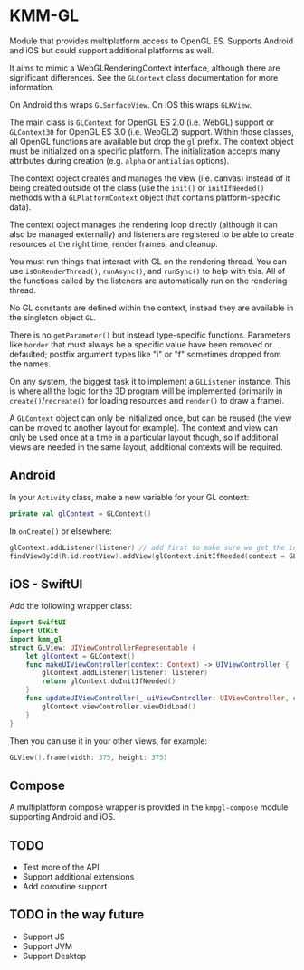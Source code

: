 KMM-GL
======

Module that provides multiplatform access to OpenGL ES. Supports Android and iOS but could support additional platforms as well.

It aims to mimic a WebGLRenderingContext interface, although there are significant differences. See the `GLContext` class documentation for more information.

On Android this wraps `GLSurfaceView`. On iOS this wraps `GLKView`.

The main class is `GLContext` for OpenGL ES 2.0 (i.e. WebGL) support or `GLContext30` for OpenGL ES 3.0 (i.e. WebGL2) support. Within those classes, all OpenGL functions are available but drop the `gl` prefix. The context object must be initialized on a specific platform. The initialization accepts many attributes during creation (e.g. `alpha` or `antialias` options).

The context object creates and manages the view (i.e. canvas) instead of it being created outside of the class (use the `init()` or `initIfNeeded()` methods with a `GLPlatformContext` object that contains platform-specific data).

The context object manages the rendering loop directly (although it can also be managed externally) and listeners are registered to be able to create resources at the right time, render frames, and cleanup.

You must run things that interact with GL on the rendering thread. You can use `isOnRenderThread()`, `runAsync()`, and `runSync()` to help with this. All of the functions called by the listeners are automatically run on the rendering thread.

No GL constants are defined within the context, instead they are available in the singleton object `GL`.

There is no `getParameter()` but instead type-specific  functions. Parameters like `border` that must always be a specific value have been removed or defaulted; postfix argument types like "i" or "f" sometimes dropped from the names.

On any system, the biggest task it to implement a `GLListener` instance. This is where all the logic for the 3D program will be implemented (primarily in `create()`/`recreate()` for loading resources and `render()` to draw a frame).

A `GLContext` object can only be initialized once, but can be reused (the view can be moved to another layout for example). The context and view can only be used once at a time in a particular layout though, so if additional views are needed in the same layout, additional contexts will be required.

Android
-------

In your `Activity` class, make a new variable for your GL context:

```kotlin
private val glContext = GLContext()
```

In `onCreate()` or elsewhere:

```kotlin
glContext.addListener(listener) // add first to make sure we get the initial create() event
findViewById(R.id.rootView).addView(glContext.initIfNeeded(context = GLPlatformContext(context))) // can also take GLContextAttributes to adjust the surface created
```

iOS - SwiftUI
-------------

Add the following wrapper class:

```swift
import SwiftUI
import UIKit
import kmm_gl
struct GLView: UIViewControllerRepresentable {
    let glContext = GLContext()
    func makeUIViewController(context: Context) -> UIViewController {
        glContext.addListener(listener: listener)
        return glContext.doInitIfNeeded()
    }
    func updateUIViewController(_ uiViewController: UIViewController, context: Context) {
        glContext.viewController.viewDidLoad()
    }
}
```

Then you can use it in your other views, for example:

```swift
GLView().frame(width: 375, height: 375)
```

Compose
-------

A multiplatform compose wrapper is provided in the `kmpgl-compose` module supporting Android and iOS.


TODO
----

- Test more of the API
- Support additional extensions
- Add coroutine support

TODO in the way future
----------------------

- Support JS
- Support JVM
- Support Desktop
